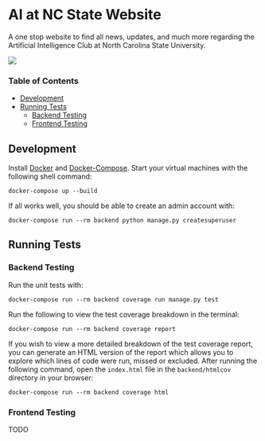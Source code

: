 AI at NC State Website
==================

A one stop website to find all news, updates, and much more regarding the Artificial Intelligence Club at North Carolina State University.

<a href="https://github.com/vchaptsev/cookiecutter-django-vue">
    <img src="https://img.shields.io/badge/built%20with-Cookiecutter%20Django%20Vue-blue.svg" />
</a>

### Table of Contents

- [Development](#Development)
- [Running Tests](#Running-Tests)
  - [Backend Testing](#Backend-Testing)
  - [Frontend Testing](#Frontend-Testing)

## Development

Install [Docker](https://docs.docker.com/install/) and [Docker-Compose](https://docs.docker.com/compose/). Start your virtual machines with the following shell command:

`docker-compose up --build`

If all works well, you should be able to create an admin account with:

`docker-compose run --rm backend python manage.py createsuperuser`


## Running Tests

### Backend Testing

Run the unit tests with:

`docker-compose run --rm backend coverage run manage.py test`

Run the following to view the test coverage breakdown in the terminal:

`docker-compose run --rm backend coverage report`

If you wish to view a more detailed breakdown of the test coverage report, you can generate an HTML version of the report which allows you to explore which lines of code were run, missed or excluded. After running the following command, open the `index.html` file in the `backend/htmlcov` directory in your browser:

`docker-compose run --rm backend coverage html`

### Frontend Testing
TODO
